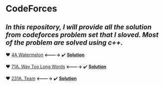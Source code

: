 # CodeForces

## ***In this repository, I will provide all the solution from codeforces problem set that I sloved. Most of the problem are solved using c++.***

:heart: [4A Watermelon](https://codeforces.com/problemset/problem/4/A) <span><b><----></b></span>
:heavy_check_mark: <a href="https://github.com/Masum-SM/CodeForces/blob/main/Difficulty-800/A_Watermelon.cpp"><b>Solution</b></a>
  
:heart: [71A. Way Too Long Words](https://codeforces.com/problemset/problem/71/A) <span><b><----></b></span>
:heavy_check_mark: <a href="https://github.com/Masum-SM/CodeForces/blob/main/Difficulty-800/71A_Way_Too_Long_Words.cpp"><b>Solution</b></a>
  
:heart: [231A. Team](https://codeforces.com/problemset/problem/231/A) <span><b><----></b></span>
:heavy_check_mark: <a href="https://github.com/Masum-SM/CodeForces/blob/main/Difficulty-800/231A_Team.cpp"><b>Solution</b></a>
